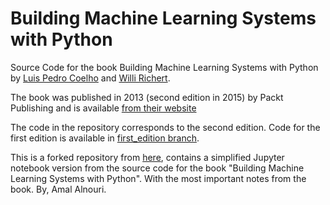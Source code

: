 Building Machine Learning Systems with Python
=============================================

Source Code for the book Building Machine Learning Systems with Python by [Luis
Pedro Coelho](http://luispedro.org) and [Willi Richert](http://twotoreal.com).

The book was published in 2013 (second edition in 2015) by Packt Publishing and
is available [from their
website](http://www.packtpub.com/building-machine-learning-systems-with-python/book)

The code in the repository corresponds to the second edition. Code for the
first edition is available in [first\_edition
branch](https://github.com/luispedro/BuildingMachineLearningSystemsWithPython/tree/first_edition).

This is a forked repository from [here](https://github.com/luispedro/BuildingMachineLearningSystemsWithPython), contains a simplified Jupyter notebook version from the source code for the book "Building Machine Learning Systems with Python". With the most important notes from the book. By, Amal Alnouri.
